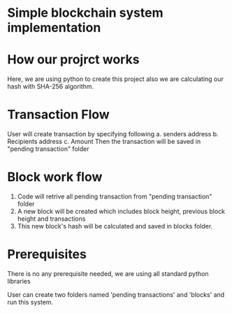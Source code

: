 # Simple blockchain system implementation
# How our projrct works
Here, we are using python to create this project also we are calculating our hash with SHA-256 algorithm.

# Transaction Flow
User will create transaction by specifying following
a. senders address
b. Recipients address
c. Amount
Then the transaction will be saved in "pending transaction" folder

# Block work flow
1) Code will retrive all pending transaction from "pending transaction" folder
2) A new block will be created which includes block height, previous block height and transactions
3) This new block's hash will be calculated and saved in blocks folder.

# Prerequisites
There is no any prerequisite needed, we are using all standard python libraries

User can create two folders named 'pending transactions' and 'blocks' and run this system.